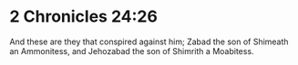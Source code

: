# 2 Chronicles 24:26

And these are they that conspired against him; Zabad the son of Shimeath an Ammonitess, and Jehozabad the son of Shimrith a Moabitess.
